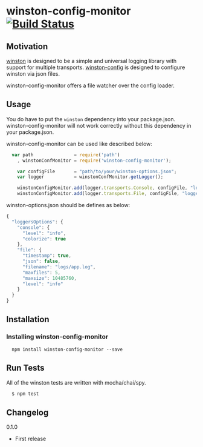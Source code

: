 # winston-config-monitor [![Build Status](https://travis-ci.org/xsellier/winston-config-monitor.svg?branch=master)](https://travis-ci.org/xsellier/winston-config-monitor)

## Motivation
[winston](https://github.com/flatiron/winston) is designed to be a simple and universal logging library with support for multiple transports.
[winston-config](https://github.com/triplem/winston-config) is designed to configure winston via json files.

winston-config-monitor offers a file watcher over the config loader.

## Usage
You do have to put the `winston` dependency into your package.json. winston-config-monitor will not work correctly without this dependency
in your package.json.

winston-config-monitor can be used like described below:

``` js
  var path               = require('path')
    , winstonConfMonitor = require('winston-config-monitor');

    var configFile       = "path/to/your/winston-options.json";
    var logger           = winstonConfMonitor.getLogger();

    winstonConfigMonitor.add(logger.transports.Console, configFile, "loggersOptions.console");
    winstonConfigMonitor.add(logger.transports.File, configFile, "loggersOptions.file");
```

winston-options.json should be defines as below:

``` js
{
  "loggersOptions": {
    "console": {
      "level": "info",
      "colorize": true
    },
    "file": {
      "timestamp": true,
      "json": false,
      "filename": "logs/app.log",
      "maxfiles": 5,
      "maxsize": 10485760,
      "level": "info"
    }
  }
}
```

## Installation

### Installing winston-config-monitor
```
  npm install winston-config-monitor --save
```

## Run Tests
All of the winston tests are written with mocha/chai/spy.

``` bash
  $ npm test
```

## Changelog
0.1.0

- First release
